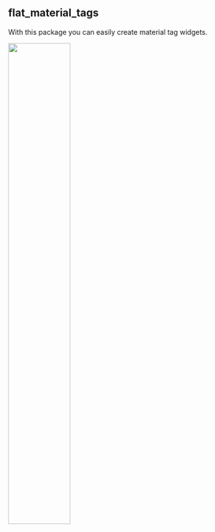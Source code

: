 ## flat_material_tags

With this package you can easily create material tag widgets.

<img src="https://user-images.githubusercontent.com/53107639/115950932-0addb700-a519-11eb-9199-eeca4c8cf927.png" width=50%>
